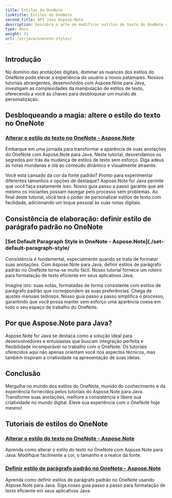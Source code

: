 ```yaml
---
title: Estilos do OneNote
linktitle: Estilos do OneNote
second_title: API Java Aspose.Note
description: Descubra a arte de modificar estilos de texto do OneNote usando Aspose.Note para Java. Aprenda a alterar a cor, o tamanho e o realce da fonte em nossos tutoriais passo a passo.
type: docs
weight: 31
url: /pt/java/onenote-styles/
---
```


## Introdução

No domínio das anotações digitais, dominar as nuances dos estilos do OneNote pode elevar a experiência do usuário a novos patamares. Nossos tutoriais abrangentes, desenvolvidos com Aspose.Note para Java, investigam as complexidades da manipulação de estilos de texto, oferecendo a você as chaves para desbloquear um mundo de personalização.

## Desbloqueando a magia: altere o estilo do texto no OneNote
### [Alterar o estilo do texto no OneNote - Aspose.Note](./change-text-style/)

Embarque em uma jornada para transformar a aparência de suas anotações do OneNote com Aspose.Note para Java. Neste tutorial, desvendamos os segredos por trás da mudança de estilos de texto sem esforço. Diga adeus às notas mundanas e olá ao conteúdo dinâmico e visualmente atraente.

Você está cansado da cor da fonte padrão? Pronto para experimentar diferentes tamanhos e opções de destaque? Aspose.Note for Java permite que você faça exatamente isso. Nosso guia passo a passo garante que até mesmo os iniciantes possam navegar pelo processo sem problemas. Ao final deste tutorial, você terá o poder de personalizar estilos de texto com facilidade, adicionando um toque pessoal às suas notas digitais.

## Consistência de elaboração: definir estilo de parágrafo padrão no OneNote
### [Set Default Paragraph Style in OneNote - Aspose.Note](./set-default-paragraph-style/

Consistência é fundamental, especialmente quando se trata de formatar suas anotações. Com Aspose.Note para Java, definir estilos de parágrafo padrão no OneNote torna-se muito fácil. Nosso tutorial fornece um roteiro para formatação de texto eficiente em seus aplicativos Java.

Imagine isto: suas notas, formatadas de forma consistente com estilos de parágrafo padrão que correspondem às suas preferências. Chega de ajustes manuais tediosos. Nosso guia passo a passo simplifica o processo, garantindo que você possa manter sem esforço uma aparência coesa em todo o seu espaço de trabalho do OneNote.

## Por que Aspose.Note para Java?
Aspose.Note for Java se destaca como a solução ideal para desenvolvedores e entusiastas que buscam integração perfeita e flexibilidade incomparável no trabalho com o OneNote. Os tutoriais oferecidos aqui não apenas orientam você nos aspectos técnicos, mas também inspiram a criatividade na apresentação de suas ideias.

## Conclusão
Mergulhe no mundo dos estilos do OneNote, munido do conhecimento e da experiência fornecidos pelos tutoriais do Aspose.Note para Java. Transforme suas anotações, melhore a consistência e libere sua criatividade no mundo digital. Eleve sua experiência com o OneNote hoje mesmo!
## Tutoriais de estilos do OneNote
### [Alterar o estilo do texto no OneNote - Aspose.Note](./change-text-style/)
Aprenda como alterar o estilo do texto no OneNote com Aspose.Note para Java. Modifique facilmente a cor, o tamanho e o realce da fonte.
### [Definir estilo de parágrafo padrão no OneNote - Aspose.Note](./set-default-paragraph-style/)
Aprenda como definir estilos de parágrafo padrão no OneNote usando Aspose.Note para Java. Siga nosso guia passo a passo para formatação de texto eficiente em seus aplicativos Java.